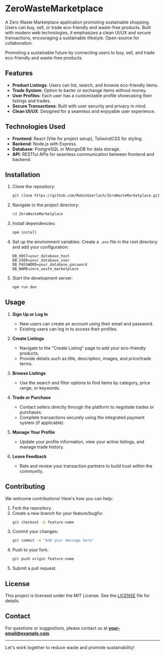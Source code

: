 # ZeroWasteMarketplace
A Zero Waste Marketplace application promoting sustainable shopping. Users can buy, sell, or trade eco-friendly and waste-free products. Built with modern web technologies, it emphasizes a clean UI/UX and secure transactions, encouraging a sustainable lifestyle. Open-source for collaboration.

Promoting a sustainable future by connecting users to buy, sell, and trade eco-friendly and waste-free products.

## Features

- **Product Listings**: Users can list, search, and browse eco-friendly items.
- **Trade System**: Option to barter or exchange items without money.
- **User Profiles**: Each user has a customizable profile showcasing their listings and trades.
- **Secure Transactions**: Built with user security and privacy in mind.
- **Clean UI/UX**: Designed for a seamless and enjoyable user experience.

## Technologies Used

- **Frontend**: React (Vite for project setup), TailwindCSS for styling.
- **Backend**: Node.js with Express.
- **Database**: PostgreSQL or MongoDB for data storage.
- **API**: RESTful APIs for seamless communication between frontend and backend.

## Installation

1. Clone the repository:
   ```bash
   git clone https://github.com/RobinGoerlach/ZeroWasteMarketplace.git
   ```

2. Navigate to the project directory:
   ```bash
   cd ZeroWasteMarketplace
   ```

3. Install dependencies:
   ```bash
   npm install
   ```

4. Set up the environment variables:
   Create a `.env` file in the root directory and add your configuration:
   ```env
   DB_HOST=your_database_host
   DB_USER=your_database_user
   DB_PASSWORD=your_database_password
   DB_NAME=zero_waste_marketplace
   ```

5. Start the development server:
   ```bash
   npm run dev
   ```

## Usage

1. **Sign Up or Log In**
   - New users can create an account using their email and password.
   - Existing users can log in to access their profiles.

2. **Create Listings**
   - Navigate to the "Create Listing" page to add your eco-friendly products.
   - Provide details such as title, description, images, and price/trade terms.

3. **Browse Listings**
   - Use the search and filter options to find items by category, price range, or keywords.

4. **Trade or Purchase**
   - Contact sellers directly through the platform to negotiate trades or purchases.
   - Complete transactions securely using the integrated payment system (if applicable).

5. **Manage Your Profile**
   - Update your profile information, view your active listings, and manage trade history.

6. **Leave Feedback**
   - Rate and review your transaction partners to build trust within the community.

## Contributing

We welcome contributions! Here's how you can help:

1. Fork the repository.
2. Create a new branch for your feature/bugfix:
   ```bash
   git checkout -b feature-name
   ```
3. Commit your changes:
   ```bash
   git commit -m "Add your message here"
   ```
4. Push to your fork:
   ```bash
   git push origin feature-name
   ```
5. Submit a pull request.

## License

This project is licensed under the MIT License. See the [LICENSE](LICENSE) file for details.

## Contact

For questions or suggestions, please contact us at **your-email@example.com**.

---

Let's work together to reduce waste and promote sustainability!
